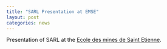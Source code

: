 ```yaml
---
title: "SARL Presentation at EMSE"
layout: post
categories: news
---
```



Presentation of SARL at the [Ecole des mines de Saint Etienne](http://www.mines-stetienne.fr/en).
